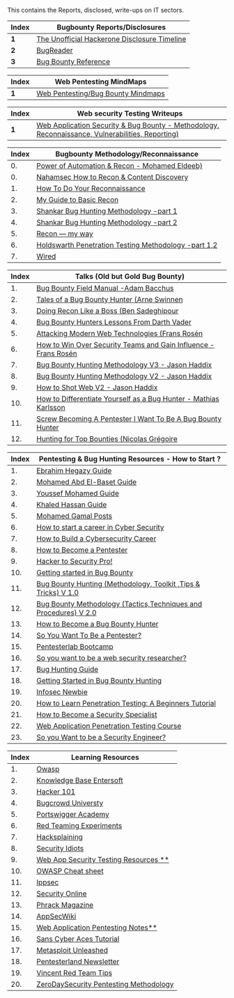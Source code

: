 This contains the Reports, disclosed, write-ups on IT sectors.


Index | Bugbounty Reports/Disclosures 
--- | ---
**1** | [The Unofficial Hackerone Disclosure Timeline](http://h1.nobbd.de/)
**2** | [BugReader](https://bugreader.com/)
**3** | [Bug Bounty Reference](https://github.com/ngalongc/bug-bounty)

Index | Web Pentesting MindMaps 
--- | ---
**1** | [Web Pentesting/Bug Bounty Mindmaps](https://workbook.securityboat.in/mindmaps/web-app-pen-test-mindmap)

Index | Web security Testing Writeups
--- | ---
**1** | [Web Application Security & Bug Bounty - Methodology, Reconnaissance, Vulnerabilities, Reporting)](https://blog.usejournal.com/web-application-security-bug-bounty-methodology-reconnaissance-vulnerabilities-reporting-635073cddcf2)

Index | Bugbounty Methodology/Reconnaissance
--- | ---
0.| [Power of Automation & Recon - Mohamed Eldeeb)](KL5kvTusBGW2os) 
0. | [Nahamsec How to Recon & Content Discovery](https://www.hackerone.com/blog/) 
1. | [How To Do Your Reconnaissance](https://medium.com/bugbountywriteup/guide-to-basic-recon-bug-bounties-recon-728c5242a115)
2. | [My Guide to Basic Recon](https://blog.securitybreached.org/2017/11/25/guide-to-basic-recon-for-bugbounty/)
3. | [Shankar Bug Hunting Methodology -part 1](https://blog.usejournal.com/bug-hunting-methodology-part-1-91295b2d2066)
4. | [Shankar Bug Hunting Methodology -part 2](https://blog.usejournal.com/bug-hunting-methodology-part-2-5579dac0615)
5. | [Recon — my way](https://medium.com/@ehsahil/reconemy-way-82b7e5f62e21)
6. | [Holdswarth Penetration Testing Methodology -part 1,2 ](https://medium.com/dvlpr/penetration-testing-methodology-part-1-6-recon-9296c4d07c8a)
7. | [Wired](https://www.wired.com/category)


Index | Talks (Old but Gold Bug Bounty) 
-- | ---
1. | [Bug Bounty Field Manual -Adam Bacchus](https://www.youtube.com/watch?v=aNyK1yVLLRI)
2. | [Tales of a Bug Bounty Hunter (Arne Swinnen](https://www.youtube.com/watch?v=Ehq6ofUbslI)
3. | [Doing Recon Like a Boss (Ben Sadeghipour](https://www.youtube.com/watch?v=1Kg0_53ZEq8)
4. | [Bug Bounty Hunters Lessons From Darth Vader](https://www.youtube.com/watch?v=DB42tvvJhH)
5. | [Attacking Modern Web Technologies (Frans Rosén](https://www.youtube.com/watch?v=vRqcUS4CPFs)
6. | [How to Win Over Security Teams and Gain Influence -Frans Rosén](https://www.youtube.com/watch?v=Uyjkgsu-mrU)
7. | [Bug Bounty Hunting Methodology V3 - Jason Haddix](https://www.youtube.com/watch?v=Qw1nNPiH_Go)
8. | [Bug Bounty Hunting Methodology V2 - Jason Haddix](https://www.youtube.com/watch?v=C4ZHAdI8o1w)
9. | [How to Shot Web V2 - Jason Haddix](https://www.youtube.com/watch?v=-FAjxUOKbdI)
10. | [How to Differentiate Yourself as a Bug Hunter - Mathias Karlsson](https://www.youtube.com/watch?v=WTH6f0R7uzo)
11. | [Screw Becoming A Pentester I Want To Be A Bug Bounty Hunter](https://www.youtube.com/watch?v=ceJG4k27dcQ)
12. | [Hunting for Top Bounties (Nicolas Grégoire](https://www.youtube.com/watch?v=mQjTgDuLsp4)



Index | Pentesting & Bug Hunting Resources - How to Start ? 
--- | ---
1. | [Ebrahim Hegazy Guide](http://security4arabs.com/2015/04/03/how-to-start-in-webapps-security/)
2. | [Mohamed Abd El-Baset Guide ]( https://seekurity.com/blog/discuss/your-start-guide-to-web-application-security-101/)
3. | [Youssef Mohamed Guide ]( https://generaleg0x01.com/2019/06/27/websec-roadmap/)
4. | [Khaled Hassan Guide ]( https://www.facebook.com/KhaledAzrail/posts/2366367626805379)
5. | [Mohamed Gamal Posts ]( https://pastebin.com/cj9FEuEB?fbclid=IwAR28ScEmklgX47XenXrgTcsvEfbA93doEhvLYtOdVeq7rnzRmCnlUT4giWk)
6. | [How to start a career in Cyber Security ]( https://www.youtube.com/watch?v=PJ_NzML1poU)
7. | [How to Build a Cybersecurity Career ]( https://danielmiessler.com/blog/build-successful-infosec-career/)
8. | [How to Become a Pentester ]( https://www.corelan.be/index.php/2015/10/13/how-to-become-a-pentester/)
9. | [Hacker to Security Pro! ]( https://hackernoon.com/how-to-become-a-hacker-e0530a355cad)
10. | [Getting started in Bug Bounty ]( https://medium.com/@ehsahil/getting-started-in-bug-bounty-7052da28445a)
11. | [Bug Bounty Hunting (Methodology, Toolkit ,Tips & Tricks) V 1.0 ]( https://medium.com/bugbountywriteup/bug-bounty-hunting-methodology-toolkit-tips-tricks-blogs-ef6542301c65)
12. | [Bug Bounty Methodology (Tactics,Techniques and Procedures) V 2.0 ]( https://cyberzombie.in/bug-bounty-methodology-techniques-tools-procedures/)
13. | [How to Become a Bug Bounty Hunter ]( https://forum.bugcrowd.com/t/researcher-resources-how-to-become-a-bug-bounty-hunter/1102)
14. | [So You Want To Be a Pentester? ]( https://jhalon.github.io/becoming-a-pentester/)
15. | [Pentesterlab Bootcamp](https://pentesterlab.com/bootcamp)
16. | [So you want to be a web security researcher? ]( https://portswigger.net/blog/so-you-want-to-be-a-web-security-researcher)
17. | [Bug Hunting Guide ]( https://cybertheta.blogspot.com/2018/08/bug-hunting-guide.html)
18. | [Getting Started in Bug Bounty Hunting ](https://whoami.securitybreached.org/2019/06/03/guide-getting-started-in-bug-bounty-hunting/)
19. | [Infosec Newbie ]( https://www.sneakymonkey.net/2017/04/23/infosec-newbie/)
20. | [How to Learn Penetration Testing: A Beginners Tutorial ](https://learningactors.com/how-to-learn-penetration-testing-a-beginners-tutorial)
21. | [How to Become a Security Specialist ]( https://www.youtube.com/playlist?list=PLkpG3YKjv6p7vb5suZY3mhBCJDSbflmhT)
22. | [Web Application Penetration Testing Course](https://hackingresources.com/web-application-penetration-testing-course/)
23. | [So you Want to be a Security Engineer?](https://medium.com/@niruragu/so-you-want-to-be-a-security-engineer-d8775976afb7)

Index | Learning Resources 
--- | ---
1. | [Owasp](https://www.owasp.org/)
2. | [Knowledge Base Entersoft](http://kb.entersoft.co.in)
3. | [Hacker 101](https://www.hacker101.com)
4. | [Bugcrowd Universty](https://www.bugcrowd.com/hackers/bugcrowd-university)
5. | [Portswigger Academy](https://portswigger.net/web-security)
6. | [Red Teaming Experiments](https://ired.team)
7. | [Hacksplaining](https://www.hacksplaining.com/lessons)
8. | [Security Idiots](http://www.securityidiots.com)
9. | [Web App Security Testing Resources **](https://danielmiessler.com/projects/webappsec_testing_resources)
10. | [OWASP Cheat sheet ](https://cheatsheetseries.owasp.org)
11. | [Ippsec ](https://ippsec.rock)
12. | [Security Online ](https://securityonline.info)
13. | [Phrack Magazine ](http://phrack.org/issues/1/1.html)
14. | [AppSecWiki ](https://appsecwiki.com)
15. | [Web Application Pentesting Notes**](https://techvomit.net/web-application-penetration-testing-notes)
16. | [Sans Cyber Aces Tutorial ](https://tutorials.cyberaces.org/tutorials.html)
17. | [Metasploit Unleashed ](https://www.offensive-security.com/metasploit-unleashed)
18. | [Pentesterland Newsletter ](https://pentester.land/newsletter)
19. | [Vincent Red Team Tips ](https://vincentyiu.com/)
20. | [ZeroDaySecurity Pentesting Methodology ](http://www.0daysecurity.com/pentest.html)

